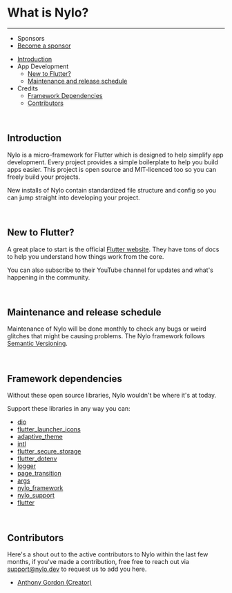 # What is Nylo?

---

- <span class="text-grey">Sponsors</span>
- [Become a sponsor](https://nylo.dev/contributions)

<a name="section-1"></a>
- [Introduction](#introduction "Introduction")
- App Development
	- [New to Flutter?](#new-to-flutter "New to Flutter?")
	- [Maintenance and release schedule](#maintenance-and-release-schedule "Maintenance and release schedule")
- Credits
	- [Framework Dependencies](#framework-dependencies "Framework Dependencies")
	- [Contributors](#contributors "Contributors")


<a name="introduction"></a>
<br>
## Introduction

Nylo is a micro-framework for Flutter which is designed to help simplify app development. Every project provides a simple boilerplate to help you build apps easier.
This project is open source and MIT-licenced too so you can freely build your projects.

New installs of Nylo contain standardized file structure and config so you can jump straight into developing your project.

<a name="new-to-flutter"></a>
<br>

## New to Flutter?

A great place to start is the official [Flutter website](https://flutter.dev). 
They have tons of docs to help you understand how things work from the core. 

You can also subscribe to their YouTube channel for updates and what's happening in the community.


<a name="maintenance-and-release-schedule"></a>
<br>

## Maintenance and release schedule

Maintenance of Nylo will be done monthly to check any bugs or weird glitches that might be causing problems.
The Nylo framework follows [Semantic Versioning](https://semver.org).

<a name="framework-dependencies"></a>
<br>

## Framework dependencies

Without these open source libraries, Nylo wouldn't be where it's at today. 

Support these libraries in any way you can:

- [dio](https://pub.dev/packages/dio)
- [flutter\_launcher\_icons](https://pub.dev/packages/flutter_launcher_icons)
- [adaptive\_theme](https://pub.dev/packages/adaptive_theme)
- [intl](https://pub.dev/packages/intl)
- [flutter\_secure\_storage](https://pub.dev/packages/flutter_secure_storage)
- [flutter\_dotenv](https://pub.dev/packages/flutter_dotenv)
- [logger](https://pub.dev/packages/logger)
- [page\_transition](https://pub.dev/packages/page_transition)
- [args](https://pub.dev/packages/args)
- [nylo\_framework](https://pub.dev/packages/nylo_framework)
- [nylo\_support](https://pub.dev/packages/nylo_support)
- [flutter](https://github.com/flutter/flutter)

<a name="contributors"></a>
<br>

## Contributors

Here's a shout out to the active contributors to Nylo within the last few months, if you've made a contribution, free free to reach out via <a href="mailto:support@nylo.dev">support@nylo.dev</a> to request us to add you here.

- [Anthony Gordon (Creator)](https://github.com/agordn52)
